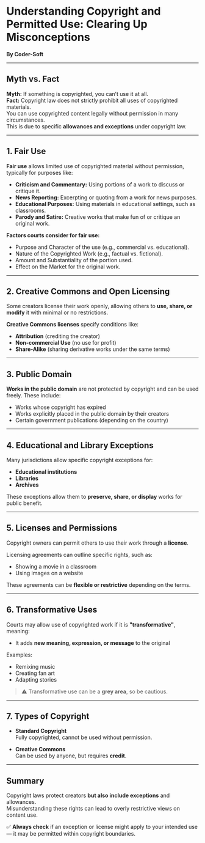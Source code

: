 
# Understanding Copyright and Permitted Use: Clearing Up Misconceptions  
**By Coder-Soft**

---

## Myth vs. Fact

**Myth:** If something is copyrighted, you can’t use it at all.  
**Fact:** Copyright law does not strictly prohibit all uses of copyrighted materials.  
You can use copyrighted content legally without permission in many circumstances.  
This is due to specific **allowances and exceptions** under copyright law.

---

## 1. Fair Use

**Fair use** allows limited use of copyrighted material without permission, typically for purposes like:

- **Criticism and Commentary:** Using portions of a work to discuss or critique it.  
- **News Reporting:** Excerpting or quoting from a work for news purposes.  
- **Educational Purposes:** Using materials in educational settings, such as classrooms.  
- **Parody and Satire:** Creative works that make fun of or critique an original work.

**Factors courts consider for fair use:**

- Purpose and Character of the use (e.g., commercial vs. educational).  
- Nature of the Copyrighted Work (e.g., factual vs. fictional).  
- Amount and Substantiality of the portion used.  
- Effect on the Market for the original work.

---

## 2. Creative Commons and Open Licensing

Some creators license their work openly, allowing others to **use, share, or modify** it with minimal or no restrictions.

**Creative Commons licenses** specify conditions like:

- **Attribution** (crediting the creator)  
- **Non-commercial Use** (no use for profit)  
- **Share-Alike** (sharing derivative works under the same terms)

---

## 3. Public Domain

**Works in the public domain** are not protected by copyright and can be used freely. These include:

- Works whose copyright has expired  
- Works explicitly placed in the public domain by their creators  
- Certain government publications (depending on the country)

---

## 4. Educational and Library Exceptions

Many jurisdictions allow specific copyright exceptions for:

- **Educational institutions**  
- **Libraries**  
- **Archives**  

These exceptions allow them to **preserve, share, or display** works for public benefit.

---

## 5. Licenses and Permissions

Copyright owners can permit others to use their work through a **license**.

Licensing agreements can outline specific rights, such as:

- Showing a movie in a classroom  
- Using images on a website  

These agreements can be **flexible or restrictive** depending on the terms.

---

## 6. Transformative Uses

Courts may allow use of copyrighted work if it is **"transformative"**, meaning:

- It adds **new meaning, expression, or message** to the original

Examples:

- Remixing music  
- Creating fan art  
- Adapting stories  

> ⚠️ Transformative use can be a **grey area**, so be cautious.

---

## 7. Types of Copyright

- **Standard Copyright**  
  Fully copyrighted, cannot be used without permission.

- **Creative Commons**  
  Can be used by anyone, but requires **credit**.

---

## Summary

Copyright laws protect creators **but also include exceptions** and allowances.  
Misunderstanding these rights can lead to overly restrictive views on content use.  

✅ **Always check** if an exception or license might apply to your intended use — it may be permitted within copyright boundaries.
